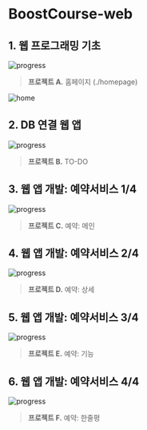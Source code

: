 # BoostCourse-web

## 1. 웹 프로그래밍 기초
![progress][progress-complete]
> **프로젝트 A.** 홈페이지 (./homepage)

![home](https://user-images.githubusercontent.com/25261274/76523340-9af2a580-64ab-11ea-9116-923a0f8bea28.PNG)

## 2. DB 연결 웹 앱
![progress][progress-begin]
> **프로젝트 B.** TO-DO

## 3. 웹 앱 개발: 예약서비스 1/4
![progress][progress-zero]
> **프로젝트 C.** 예약: 메인

## 4. 웹 앱 개발: 예약서비스 2/4
![progress][progress-zero]
> **프로젝트 D.** 예약: 상세

## 5. 웹 앱 개발: 예약서비스 3/4
![progress][progress-zero]
> **프로젝트 E.** 예약: 기능

## 6. 웹 앱 개발: 예약서비스 4/4
![progress][progress-zero]
> **프로젝트 F.** 예약: 한줄평


<!-- Markdown link & img dfn's -->
[progress-complete]: https://img.shields.io/badge/Progress-Complete-green
[progress-begin]: https://img.shields.io/badge/Progress-Begin-yellow
[progress-zero]: https://img.shields.io/badge/Progress-Zero-red
